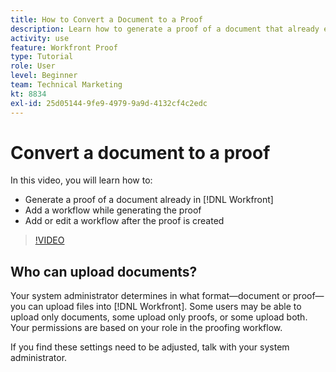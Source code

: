 ```yaml
---
title: How to Convert a Document to a Proof
description: Learn how to generate a proof of a document that already exists in [!DNL  ], add a workflow to a proof, and add or edit a workflow after proof creation.
activity: use
feature: Workfront Proof
type: Tutorial
role: User
level: Beginner
team: Technical Marketing
kt: 8834
exl-id: 25d05144-9fe9-4979-9a9d-4132cf4c2edc
---
```

# Convert a document to a proof

In this video, you will learn how to:

* Generate a proof of a document already in [!DNL Workfront]
* Add a workflow while generating the proof
* Add or edit a workflow after the proof is created

>[!VIDEO](https://video.tv.adobe.com/v/335134/?quality=12)


## Who can upload documents?

Your system administrator determines in what format—document or proof—you can upload files into [!DNL Workfront]. Some users may be able to upload only documents, some upload only proofs, or some upload both. Your permissions are based on your role in the proofing workflow.

If you find these settings need to be adjusted, talk with your system administrator.

<!--
###Learn more
* Generate a proof for a document
-->
